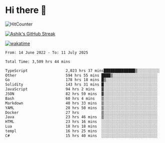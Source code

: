 # Hi there 👋

![HitCounter](https://hits.seeyoufarm.com/api/count/incr/badge.svg?url=https%3A%2F%2Fgithub.com%2Fashrhmn1212%2Fhit-counter)

<!-- ![Contribution Graph](https://github-readme-activity-graph.cyclic.app/graph?username=ashrhmn) -->


<!-- [![Top Langs](https://github-readme-stats.vercel.app/api/top-langs/?username=ashrhmn&layout=compact&theme=synthwave&langs_count=10&card_width=445)](https://github.com/anuraghazra/github-readme-stats) -->

[![Ashik's GitHub Streak](https://github-readme-streak-stats.herokuapp.com/?user=ashrhmn&theme=blood&fire=DD7F1C&background=151515&dates=9f9f9f&border=DD2727)](https://git.io/streak-stats)

<!-- ![Ashik's GitHub stats](https://github-readme-stats.vercel.app/api/?username=ashrhmn&show_icons=true&title_color=fff&icon_color=79ff97&text_color=9f9f9f&bg_color=151515) -->

[![wakatime](https://wakatime.com/badge/user/3df86613-ba63-4631-8e65-0ff18e7becad.svg)](https://wakatime.com/@3df86613-ba63-4631-8e65-0ff18e7becad)

<!--START_SECTION:waka-->

```txt
From: 14 June 2022 - To: 11 July 2025

Total Time: 3,509 hrs 44 mins

TypeScript                 2,023 hrs 37 mins██████████████▒░░░░░░░░░░   57.66 %
Other                      594 hrs 55 mins ████▒░░░░░░░░░░░░░░░░░░░░   16.95 %
Go                         178 hrs 18 mins █▒░░░░░░░░░░░░░░░░░░░░░░░   05.08 %
Solidity                   143 hrs 31 mins █░░░░░░░░░░░░░░░░░░░░░░░░   04.09 %
JavaScript                 94 hrs 2 mins   ▓░░░░░░░░░░░░░░░░░░░░░░░░   02.68 %
JSON                       82 hrs 59 mins  ▓░░░░░░░░░░░░░░░░░░░░░░░░   02.36 %
Bash                       60 hrs 4 mins   ▒░░░░░░░░░░░░░░░░░░░░░░░░   01.71 %
Markdown                   40 hrs 33 mins  ▒░░░░░░░░░░░░░░░░░░░░░░░░   01.16 %
YAML                       28 hrs 50 mins  ▒░░░░░░░░░░░░░░░░░░░░░░░░   00.82 %
Docker                     27 hrs          ▒░░░░░░░░░░░░░░░░░░░░░░░░   00.77 %
Java                       23 hrs 46 mins  ▒░░░░░░░░░░░░░░░░░░░░░░░░   00.68 %
HTML                       23 hrs 16 mins  ░░░░░░░░░░░░░░░░░░░░░░░░░   00.66 %
Lua                        18 hrs 18 mins  ░░░░░░░░░░░░░░░░░░░░░░░░░   00.52 %
templ                      16 hrs 25 mins  ░░░░░░░░░░░░░░░░░░░░░░░░░   00.47 %
C#                         15 hrs 40 mins  ░░░░░░░░░░░░░░░░░░░░░░░░░   00.45 %
```

<!--END_SECTION:waka-->


<!--### Most Used Languages 
<img src="https://wakatime.com/share/@ashrhmn/24ecb986-5bf8-4607-af7f-0aab08908d8c.png" />

### Favourite Tools
<img src="https://wakatime.com/share/@ashrhmn/f4e08015-f3bc-460a-9228-95a3ba11c604.png" />-->
